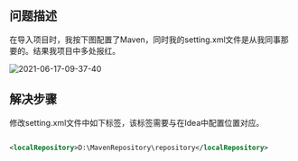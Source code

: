 ## 问题描述

在导入项目时，我按下图配置了Maven，同时我的setting.xml文件是从我同事那要的。结果我项目中多处报红。

![2021-06-17-09-37-40](https://junjie2018sz.oss-cn-shenzhen.aliyuncs.com/images/2021-06-17-09-37-40.png)

## 解决步骤

修改setting.xml文件中如下标签，该标签需要与在Idea中配置位置对应。

~~~ xml

<localRepository>D:\MavenRepository\repository</localRepository>

~~~